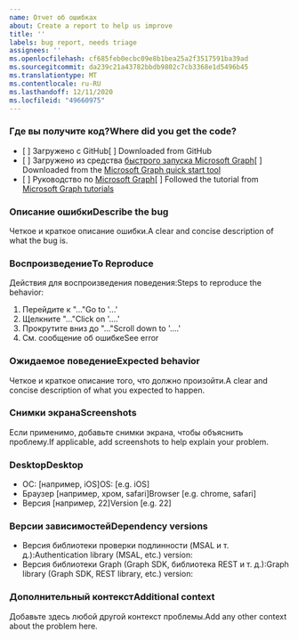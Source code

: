 ```yaml
---
name: Отчет об ошибках
about: Create a report to help us improve
title: ''
labels: bug report, needs triage
assignees: ''
ms.openlocfilehash: cf685feb0ecbc09e8b1bea25a2f3517591ba39ad
ms.sourcegitcommit: da239c21a43782bbdb9802c7cb3368e1d5496b45
ms.translationtype: MT
ms.contentlocale: ru-RU
ms.lasthandoff: 12/11/2020
ms.locfileid: "49660975"
---
```

### <a name="where-did-you-get-the-code"></a><span data-ttu-id="83c53-102">Где вы получите код?</span><span class="sxs-lookup"><span data-stu-id="83c53-102">Where did you get the code?</span></span>

- <span data-ttu-id="83c53-103">[ ] Загружено с GitHub</span><span class="sxs-lookup"><span data-stu-id="83c53-103">[ ] Downloaded from GitHub</span></span>
- <span data-ttu-id="83c53-104">[ ] Загружено из средства [быстрого запуска Microsoft Graph](https://developer.microsoft.com/graph/quick-start)</span><span class="sxs-lookup"><span data-stu-id="83c53-104">[ ] Downloaded from the [Microsoft Graph quick start tool](https://developer.microsoft.com/graph/quick-start)</span></span>
- <span data-ttu-id="83c53-105">[ ] Руководство по [Microsoft Graph](https://docs.microsoft.com/graph/tutorials)</span><span class="sxs-lookup"><span data-stu-id="83c53-105">[ ] Followed the tutorial from [Microsoft Graph tutorials](https://docs.microsoft.com/graph/tutorials)</span></span>

### <a name="describe-the-bug"></a><span data-ttu-id="83c53-106">Описание ошибки</span><span class="sxs-lookup"><span data-stu-id="83c53-106">Describe the bug</span></span>

<span data-ttu-id="83c53-107">Четкое и краткое описание ошибки.</span><span class="sxs-lookup"><span data-stu-id="83c53-107">A clear and concise description of what the bug is.</span></span>

### <a name="to-reproduce"></a><span data-ttu-id="83c53-108">Воспроизведение</span><span class="sxs-lookup"><span data-stu-id="83c53-108">To Reproduce</span></span>

<span data-ttu-id="83c53-109">Действия для воспроизведения поведения:</span><span class="sxs-lookup"><span data-stu-id="83c53-109">Steps to reproduce the behavior:</span></span>

1. <span data-ttu-id="83c53-110">Перейдите к "..."</span><span class="sxs-lookup"><span data-stu-id="83c53-110">Go to '...'</span></span>
1. <span data-ttu-id="83c53-111">Щелкните "..."</span><span class="sxs-lookup"><span data-stu-id="83c53-111">Click on '....'</span></span>
1. <span data-ttu-id="83c53-112">Прокрутите вниз до "..."</span><span class="sxs-lookup"><span data-stu-id="83c53-112">Scroll down to '....'</span></span>
1. <span data-ttu-id="83c53-113">См. сообщение об ошибке</span><span class="sxs-lookup"><span data-stu-id="83c53-113">See error</span></span>

### <a name="expected-behavior"></a><span data-ttu-id="83c53-114">Ожидаемое поведение</span><span class="sxs-lookup"><span data-stu-id="83c53-114">Expected behavior</span></span>

<span data-ttu-id="83c53-115">Четкое и краткое описание того, что должно произойти.</span><span class="sxs-lookup"><span data-stu-id="83c53-115">A clear and concise description of what you expected to happen.</span></span>

### <a name="screenshots"></a><span data-ttu-id="83c53-116">Снимки экрана</span><span class="sxs-lookup"><span data-stu-id="83c53-116">Screenshots</span></span>

<span data-ttu-id="83c53-117">Если применимо, добавьте снимки экрана, чтобы объяснить проблему.</span><span class="sxs-lookup"><span data-stu-id="83c53-117">If applicable, add screenshots to help explain your problem.</span></span>

### <a name="desktop"></a><span data-ttu-id="83c53-118">Desktop</span><span class="sxs-lookup"><span data-stu-id="83c53-118">Desktop</span></span>

- <span data-ttu-id="83c53-119">ОС: [например, iOS]</span><span class="sxs-lookup"><span data-stu-id="83c53-119">OS: [e.g. iOS]</span></span>
- <span data-ttu-id="83c53-120">Браузер [например, хром, safari]</span><span class="sxs-lookup"><span data-stu-id="83c53-120">Browser [e.g. chrome, safari]</span></span>
- <span data-ttu-id="83c53-121">Версия [например, 22]</span><span class="sxs-lookup"><span data-stu-id="83c53-121">Version [e.g. 22]</span></span>

### <a name="dependency-versions"></a><span data-ttu-id="83c53-122">Версии зависимостей</span><span class="sxs-lookup"><span data-stu-id="83c53-122">Dependency versions</span></span>

- <span data-ttu-id="83c53-123">Версия библиотеки проверки подлинности (MSAL и т. д.):</span><span class="sxs-lookup"><span data-stu-id="83c53-123">Authentication library (MSAL, etc.) version:</span></span>
- <span data-ttu-id="83c53-124">Версия библиотеки Graph (Graph SDK, библиотека REST и т. д.):</span><span class="sxs-lookup"><span data-stu-id="83c53-124">Graph library (Graph SDK, REST library, etc.) version:</span></span>

### <a name="additional-context"></a><span data-ttu-id="83c53-125">Дополнительный контекст</span><span class="sxs-lookup"><span data-stu-id="83c53-125">Additional context</span></span>

<span data-ttu-id="83c53-126">Добавьте здесь любой другой контекст проблемы.</span><span class="sxs-lookup"><span data-stu-id="83c53-126">Add any other context about the problem here.</span></span>
